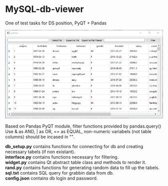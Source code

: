 # MySQL-db-viewer
One of test tasks for DS position, PyQT + Pandas

![](gif_for_proj.gif)

Based on Pandas PyQT module, filter functions provided by pandas.query()
Use & as AND, | as OR, == as EQUAL, non-numeric variabels (not table columns) should be incased in "". 

**db_setup.py** contains functions for connecting for db and creating necessary tabels (if non existant).  
**interface.py** contains functions necessary for filtering.  
**widget.py** contains Qt abstract table class and methods to render it.
**rand.py** contains functions for generating random data to fill up the tabels.   
**sql.txt** contains SQL query for grabbin data from db.  
**config.json** contains db login and password.
